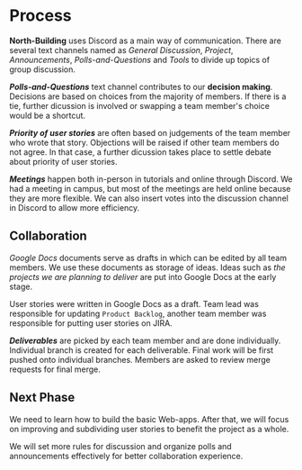 ﻿# Process

**North-Building** uses Discord as a main way of communication. There are several text channels named as *General Discussion*, *Project*, *Announcements*, *Polls-and-Questions* and *Tools* to divide up topics of group discussion.

***Polls-and-Questions*** text channel contributes to our **decision making**. Decisions are based on choices from the majority of members. If there is a tie, further dicussion is involved or swapping a team member's choice would be a shortcut.

***Priority of user stories*** are often based on judgements of the team member who wrote that story. Objections will be raised if other team members do not agree. In that case, a further dicussion takes place to settle debate about priority of user stories.

***Meetings*** happen both in-person in tutorials and online through Discord. We had a meeting in campus, but most of the meetings are held online because they are more flexible. We can also insert votes into the discussion channel in Discord to allow more efficiency.

## Collaboration

*Google Docs* documents serve as drafts in which can be edited by all team members. We use these documents as storage of ideas. Ideas such as _the projects we are planning to deliver_ are put into Google Docs at the early stage.

User stories were written in Google Docs as a draft. Team lead was responsible for updating `Product Backlog`, another team member was responsible for putting user stories on JIRA.

***Deliverables*** are picked by each team member and are done individually. Individual branch is created for each deliverable. Final work will be first pushed onto individual branches. Members are asked to review merge requests for final merge.

## Next Phase

We need to learn how to build the basic Web-apps. After that, we will focus on improving and subdividing user stories to benefit the project as a whole.

We will set more rules for discussion and organize polls and announcements effectively for better collaboration experience.
